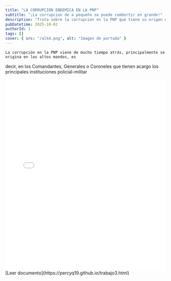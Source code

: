 ```yaml
---
title: "LA CORRUPCION ENDEMICA EN LA PNP"
subtitle: "¡La corrupcion de a pequeño se puede combertir en grande!"
description: "Trata sobre la corrupcion en la PNP que tiene su origen en el ingreso a las escuela de suboficiales y oficiales, asi, tambien, en las coimas que los policias piden en las calles"
pubDatetime: 2025-10-02
authorId: 1
tags: []
cover: { src: "/alk4.png", alt: "Imagen de portada" }
---
```


    La corrupción en la PNP viene de mucho tiempo atrás, principalmente se origina en los altos mandos, es
decir, en los Comandantes, Generales o Coroneles que tienen acargo los principales instituciones policial-militar 

<p>
<iframe src="/trabajo3.html" width="100%" height="600" style="border:none;"></iframe>
[Leer documento](https://percyq19.github.io/trabajo3.html)
</p>
